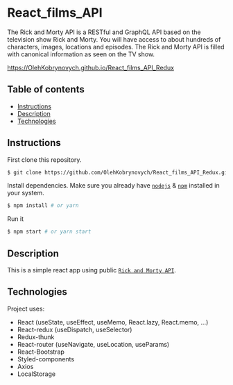 # React_films_API

The Rick and Morty API is a RESTful and GraphQL API based on the television show Rick and Morty. You will have access to about hundreds of characters, images, locations and episodes. The Rick and Morty API is filled with canonical information as seen on the TV show.

https://OlehKobrynovych.github.io/React_films_API_Redux


## Table of contents
* [Instructions](#Instructions)
* [Description](#Description)
* [Technologies](#Technologies)


## Instructions

First clone this repository.
```bash
$ git clone https://github.com/OlehKobrynovych/React_films_API_Redux.git
```

Install dependencies. Make sure you already have [`nodejs`](https://nodejs.org/en/) & [`npm`](https://www.npmjs.com/) installed in your system.
```bash
$ npm install # or yarn
```

Run it
```bash
$ npm start # or yarn start
```

## Description
This is a simple react app using public [`Rick and Morty API`](https://rickandmortyapi.com/).


## Technologies
Project uses:
* React (useState, useEffect, useMemo, React.lazy, React.memo, ...)
* React-redux (useDispatch, useSelector)
* Redux-thunk
* React-router (useNavigate, useLocation, useParams)
* React-Bootstrap
* Styled-components
* Axios 
* LocalStorage 